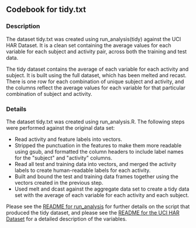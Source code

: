 ## Codebook for tidy.txt

### Description

The dataset tidy.txt was created using run_analysis(tidy) against the UCI HAR 
Dataset. It is a clean set containing the average values for each variable for 
each subject and activity pair, across both the training and test data.

The tidy dataset contains the average of each variable for each activity and 
subject. It is built using the full dataset, which has been melted and recast.
There is one row for each combination of unique subject and activity, and the
columns reflect the average values for each variable for that particular 
combination of subject and activity.

### Details

The dataset tidy.txt was created using run_analysis.R. The following steps were
performed against the original data set:

* Read activity and feature labels into vectors.
* Stripped the punctuation in the features to make them more readable using gsub, and formatted the column headers to include label names for the "subject" and "activity" columns.
* Read all test and training data into vectors, and merged the activity labels to create human-readable labels for each activity.
* Built and bound the test and training data frames together using the vectors created in the previous step.
* Used melt and dcast against the aggregate data set to create a tidy data set with the average of each variable for each activity and each subject.

Please see the [README for run_analysis](https://github.com/outofrhyme/Getting-and-Cleaning-Data/blob/master/README.md) for further details on the script that produced the tidy dataset, and please see the [README for the UCI HAR Dataset](https://github.com/outofrhyme/Getting-and-Cleaning-Data/blob/master/UCI%20HAR%20Dataset/README.txt) for a detailed description of the variables.